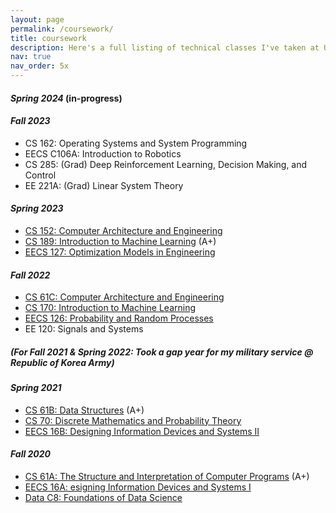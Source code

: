 ```yaml
---
layout: page
permalink: /coursework/
title: coursework
description: Here's a full listing of technical classes I've taken at UC Berkeley so far.
nav: true
nav_order: 5x
---
```

#### <em>Spring 2024</em> (in-progress)

#### <em>Fall 2023</em>
- CS 162: Operating Systems and System Programming 
- EECS C106A: Introduction to Robotics
- CS 285: (Grad) Deep Reinforcement Learning, Decision Making, and Control 
- EE 221A: (Grad) Linear System Theory 

#### <em>Spring 2023</em> 
- [CS 152: Computer Architecture and Engineering](https://inst.eecs.berkeley.edu/~cs152/sp23/)
- [CS 189: Introduction to Machine Learning](https://people.eecs.berkeley.edu/~jrs/189s23/) (A+)
- [EECS 127: Optimization Models in Engineering](https://inst.eecs.berkeley.edu/~eecs127/sp23/)

#### <em>Fall 2022</em> 
- [CS 61C: Computer Architecture and Engineering](https://inst.eecs.berkeley.edu/~cs61c/fa22/)
- [CS 170: Introduction to Machine Learning](https://cs170.org/)
- [EECS 126: Probability and Random Processes](https://inst.eecs.berkeley.edu/~ee126/fa22/)
- EE 120: Signals and Systems

##### (For Fall 2021 & Spring 2022: Took a gap year for my military service @ Republic of Korea Army)

#### <em>Spring 2021</em> 
- [CS 61B: Data Structures](https://sp21.datastructur.es/) (A+)
- [CS 70: Discrete Mathematics and Probability Theory](https://www.sp21.eecs70.org/)
- [EECS 16B: Designing Information Devices and Systems II](https://inst.eecs.berkeley.edu/~ee16b/sp21/)

#### <em>Fall 2020</em> 
- [CS 61A: The Structure and Interpretation of Computer Programs](https://inst.eecs.berkeley.edu/~cs61a/fa20/) (A+)
- [EECS 16A: esigning Information Devices and Systems I](https://inst.eecs.berkeley.edu/~ee16a/fa20/)
- [Data C8: Foundations of Data Science](https://www.data8.org/fa20/)
